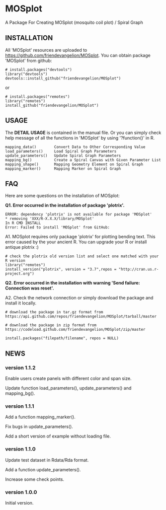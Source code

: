 # MOSplot
A Package For Creating MOSplot (mosquito coil plot) / Spiral Graph

## INSTALLATION
All 'MOSplot' resources are uploaded to https://github.com/friendevangelion/MOSplot. You can obtain package 'MOSplot' from github:

```
# install.packages("devtools")
library("devtools")
devtools::install_github("friendevangelion/MOSplot")
```

or

```
# install.packages("remotes")
library("remotes")
install_github("friendevangelion/MOSplot")
```

## USAGE

The **DETAIL USAGE** is contained in the manual file. Or you can simply check help message of all the functions in 'MOSplot' by using '?function()' in R.

```
mapping_data()        Convert Data to Other Corresponding Value
load_parameters()     Load Spiral Graph Parameters
update_parameters()   Update Spiral Graph Parameters
mapping_bg()          Create a Spiral Canvas with Given Parameter List
mapping_shape()       Mapping Geometry Element on Spiral Graph
mapping_marker()      Mapping Marker on Spiral Graph
```

## FAQ 

Here are some questions on the installation of MOSplot: 

**Q1. Error occurred in the installation of package 'plotrix'.**

```
ERROR: dependency 'plotrix' is not available for package 'MOSplot'
* removing 'XXX/R-X.X.X/library/MOSplot'
In R CMD INSTALL
Error: Failed to install 'MOSplot' from GitHub:
```

A1. MOSplot requires only package 'plotrix' for plotting bending text. This error caused by the your ancient R. You can upgrade your R or install antique plotrix :)

```
# check the plotrix old version list and select one matched with your R version
library("remotes")
install_version("plotrix", version = "3.7",repos = "http://cran.us.r-project.org")
```

**Q2. Error occurred in the installation with warning 'Send failure: Connection was reset'.**


A2. Check the network connection or simply download the package and install it locally.


```
# download the package in tar.gz format from https://api.github.com/repos/friendevangelion/MOSplot/tarball/master

# download the package in zip format from https://codeload.github.com/friendevangelion/MOSplot/zip/master

install.packages("filepath/filename", repos = NULL)

```

## NEWS

### version 1.1.2

Enable users create panels with different color and span size.

Update function load_parameters(), update_parameters() and mapping_bg().

### version 1.1.1

Add a function mapping_marker().

Fix bugs in update_parameters().

Add a short version of example without loading file.

### version 1.1.0

Update test dataset in Rdata/Rda format.

Add a function update_parameters().

Increase some check points.

### version 1.0.0

Initial version.
